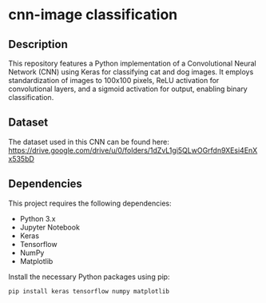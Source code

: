 # cnn-image classification

## Description

This repository features a Python implementation of a Convolutional Neural Network (CNN) using Keras for classifying cat and dog images. It employs standardization of images to 100x100 pixels, ReLU activation for convolutional layers, and a sigmoid activation for output, enabling binary classification.

## Dataset
The dataset used in this CNN can be found here:
https://drive.google.com/drive/u/0/folders/1dZvL1gi5QLwOGrfdn9XEsi4EnXx535bD

## Dependencies

This project requires the following dependencies:
- Python 3.x
- Jupyter Notebook
- Keras
- Tensorflow
- NumPy
- Matplotlib

Install the necessary Python packages using pip:
```bash
pip install keras tensorflow numpy matplotlib
